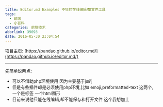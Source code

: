 ```yaml
---
title: Editor.md Examples 不错的在线编辑MD文件工具
tags:
  - 前端
  - 小百科
categories: 前端技术
abbrlink: 39693
date: 2016-05-30 23:04:54
---
```


项目主页:
[https://pandao.github.io/editor.md/](https://pandao.github.io/editor.md/)

----

先简单说两点:

- 可以不借助php环境使用 因为主要基于js的
- 但是有些插件却是必须使用php环境,比如 emoji,preformatted-text 这两个, 一个是标签 一个html图形
- 目前来说他只能在线编辑,却不能保存和打开文件 这个我想加上
